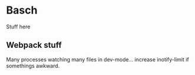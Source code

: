 # Basch

Stuff here

## Webpack stuff

Many processes watching many files in dev-mode... increase inotify-limit if
somethings awkward.
